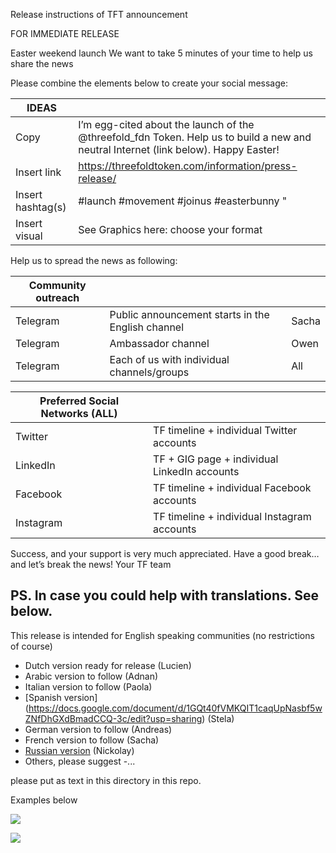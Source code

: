 Release instructions of TFT announcement

FOR IMMEDIATE RELEASE

Easter weekend launch
We want to take 5 minutes of your time to help us share the news

Please combine the elements below to create your social message:

| IDEAS | |
| ----- | ---- |
| Copy | I’m egg-cited about the launch of the @threefold_fdn Token. Help us to build a new and neutral Internet (link below). Happy Easter! |
| Insert link | https://threefoldtoken.com/information/press-release/ |
| Insert hashtag(s) | #launch #movement #joinus #easterbunny "
| Insert visual | See Graphics here: choose your format |

Help us to spread the news as following:

| Community outreach  | | |
| ----- | ---- | ----- |
| Telegram  | Public announcement starts in the English channel |  Sacha |
| Telegram | Ambassador channel | Owen |
| Telegram | Each of us with individual channels/groups | All |
 

| Preferred Social Networks (ALL) | |
| ----- | ---- |
| Twitter |TF timeline + individual Twitter accounts |
| LinkedIn | TF + GIG page + individual LinkedIn accounts |
| Facebook | TF timeline + individual Facebook accounts |
| Instagram | TF timeline + individual Instagram accounts |

Success, and your support is very much appreciated. Have a good break… and let’s break the news!
Your TF team

PS. In case you could help with translations. See below.
---

This release is intended for English speaking communities (no restrictions of course)

- Dutch version ready for release (Lucien)
- Arabic version to follow (Adnan)
- Italian version to follow (Paola)
- [Spanish version] (https://docs.google.com/document/d/1GQt40fVMKQIT1caqUpNasbf5wZNfDhGXdBmadCCQ-3c/edit?usp=sharing) (Stela)
- German version to follow (Andreas)
- French version to follow (Sacha)
- [Russian version](https://docs.google.com/document/d/1j8nYVfGKqGHIbAF1hreg8TEwuE1Z_k-iEScQu6tChsk/edit) (Nickolay)
- Others, please suggest -...

please put as text in this directory in this repo.

Examples below

![](example.png)

![](example2.png)



